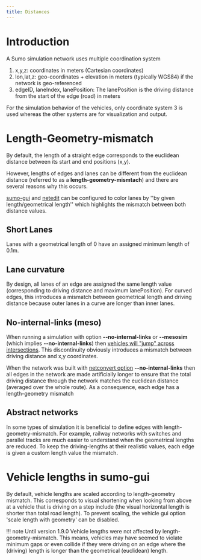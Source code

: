 ```yaml
---
title: Distances
---
```


# Introduction
A Sumo simulation network uses multiple coordination system

1. x,y,z: coordinates in meters (Cartesian coordinates)
2. lon,lat,z: geo-coordinates + elevation in meters (typically WGS84) if the network is geo-referenced
3. edgeID, laneIndex, lanePosition: The lanePosition is the driving distance from the start of the edge (road) in meters

For the simulation behavior of the vehicles, only coordinate system 3 is used
whereas the other systems are for visualization and output.

# Length-Geometry-mismatch

By default, the length of a straight edge corresponds to the euclidean distance
between its start and end positions (x,y). 

However, lengths of edges and lanes can be different from the euclidean
distance (referred to as a **length-geometry-mismtach**) and there are several reasons why this occurs.


[sumo-gui](../sumo-gui.md/#edgelane_visualisation_settings) and [netedit](../Netedit/index.md) can be configured to color lanes by ''by given length/geometrical length'' which highlights the mismatch between both distance values.

## Short Lanes
Lanes with a geometrical length of 0 have an assigned minimum length of 0.1m.

## Lane curvature
By design, all lanes of an edge are assigned the same length value (corresponding to driving distance and maximum lanePosition).
For curved edges, this introduces a mismatch between geometrical length and driving distance because outer
lanes in a curve are longer than inner lanes.

## No-internal-links (meso)
When running a simulation with option **--no-internal-links** or **--mesosim**
(which implies **--no-internal-links**) then [vehicles will "jump" across
intersections](Intersections.md#internal_links).
This discontinuity obviously introduces a mismatch between driving distance and
x,y coordinates.

When the network was built with [netconvert option](../netconvert.md) **--no-internal-links** then all edges in the network are made artificially longer to ensure that the total driving distance through the network matches the euclidean distance (averaged over the whole route). As a consequence, each edge has a length-geometry mismatch

## Abstract networks
In some types of simulation it is beneficial to define edges with
length-geometry-mismatch. For example, railway networks with switches and parallel tracks are much easier to understand when the
geometrical lengths are reduced. To keep the driving-lengths at their realistic values, each edge is given a custom length value the mismatch.

# Vehicle lengths in sumo-gui
By default, vehicle lengths are scaled according to length-geometry mismatch. This corresponds to visual shortening when looking from above at a vehicle that is driving on a step include (the visual horizontal length is shorter than total road length). To prevent scaling, the vehicle gui option 'scale length with geometry' can be disabled.

!!! note
    Until version 1.9.0 Vehicle lengths were not affected by length-geometry-mismatch. This means, vehicles may have seemed to violate minimum gaps or even collide if they were driving on an edge where the (driving) length is longer than the geometrical (euclidean) length.
